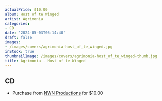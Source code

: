 ```yaml
---
actualPrice: $10.00
album: Host of te Winged
artist: Agrimonia
categories:
- CD
date: '2024-05-03T05:14:40'
draft: false
images:
- /images/covers/agrimonia-host_of_te_winged.jpg
inStock: true
thumbnailImage: /images/covers/agrimonia-host_of_te_winged-thumb.jpg
title: Agrimonia - Host of te Winged
---
```


## CD
* Purchase from [NWN Productions](http://shop.nwnprod.com/index.php?route=product/product&path=93&product_id=8953&sort=pd.name&order=ASC) for $10.00
